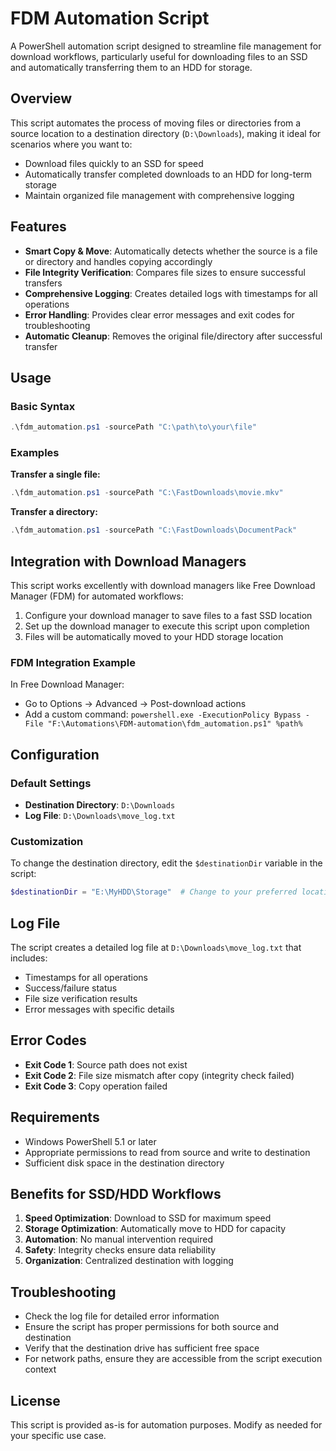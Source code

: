 # FDM Automation Script

A PowerShell automation script designed to streamline file management for download workflows, particularly useful for downloading files to an SSD and automatically transferring them to an HDD for storage.

## Overview

This script automates the process of moving files or directories from a source location to a destination directory (`D:\Downloads`), making it ideal for scenarios where you want to:

- Download files quickly to an SSD for speed
- Automatically transfer completed downloads to an HDD for long-term storage
- Maintain organized file management with comprehensive logging

## Features

- **Smart Copy & Move**: Automatically detects whether the source is a file or directory and handles copying accordingly
- **File Integrity Verification**: Compares file sizes to ensure successful transfers
- **Comprehensive Logging**: Creates detailed logs with timestamps for all operations
- **Error Handling**: Provides clear error messages and exit codes for troubleshooting
- **Automatic Cleanup**: Removes the original file/directory after successful transfer

## Usage

### Basic Syntax
```powershell
.\fdm_automation.ps1 -sourcePath "C:\path\to\your\file"
```

### Examples

**Transfer a single file:**
```powershell
.\fdm_automation.ps1 -sourcePath "C:\FastDownloads\movie.mkv"
```

**Transfer a directory:**
```powershell
.\fdm_automation.ps1 -sourcePath "C:\FastDownloads\DocumentPack"
```

## Integration with Download Managers

This script works excellently with download managers like Free Download Manager (FDM) for automated workflows:

1. Configure your download manager to save files to a fast SSD location
2. Set up the download manager to execute this script upon completion
3. Files will be automatically moved to your HDD storage location

### FDM Integration Example
In Free Download Manager:
- Go to Options → Advanced → Post-download actions
- Add a custom command: `powershell.exe -ExecutionPolicy Bypass -File "F:\Automations\FDM-automation\fdm_automation.ps1" %path%`

## Configuration

### Default Settings
- **Destination Directory**: `D:\Downloads`
- **Log File**: `D:\Downloads\move_log.txt`

### Customization
To change the destination directory, edit the `$destinationDir` variable in the script:
```powershell
$destinationDir = "E:\MyHDD\Storage"  # Change to your preferred location
```

## Log File

The script creates a detailed log file at `D:\Downloads\move_log.txt` that includes:
- Timestamps for all operations
- Success/failure status
- File size verification results
- Error messages with specific details

## Error Codes

- **Exit Code 1**: Source path does not exist
- **Exit Code 2**: File size mismatch after copy (integrity check failed)
- **Exit Code 3**: Copy operation failed

## Requirements

- Windows PowerShell 5.1 or later
- Appropriate permissions to read from source and write to destination
- Sufficient disk space in the destination directory

## Benefits for SSD/HDD Workflows

1. **Speed Optimization**: Download to SSD for maximum speed
2. **Storage Optimization**: Automatically move to HDD for capacity
3. **Automation**: No manual intervention required
4. **Safety**: Integrity checks ensure data reliability
5. **Organization**: Centralized destination with logging

## Troubleshooting

- Check the log file for detailed error information
- Ensure the script has proper permissions for both source and destination
- Verify that the destination drive has sufficient free space
- For network paths, ensure they are accessible from the script execution context

## License

This script is provided as-is for automation purposes. Modify as needed for your specific use case.
